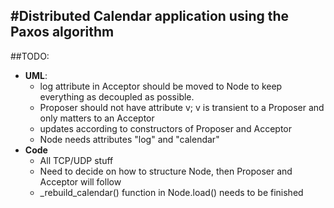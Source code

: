 #Distributed Calendar application using the Paxos algorithm
---
##TODO:
* **UML**:
    * log attribute in Acceptor should be moved to Node to keep everything as decoupled as possible.
    * Proposer should not have attribute v; v is transient to a Proposer and only matters to an Acceptor
    * updates according to constructors of Proposer and Acceptor
    * Node needs attributes "log" and "calendar"
* **Code**
    * All TCP/UDP stuff
    * Need to decide on how to structure Node, then Proposer and Acceptor will follow
    * _rebuild_calendar() function in Node.load() needs to be finished